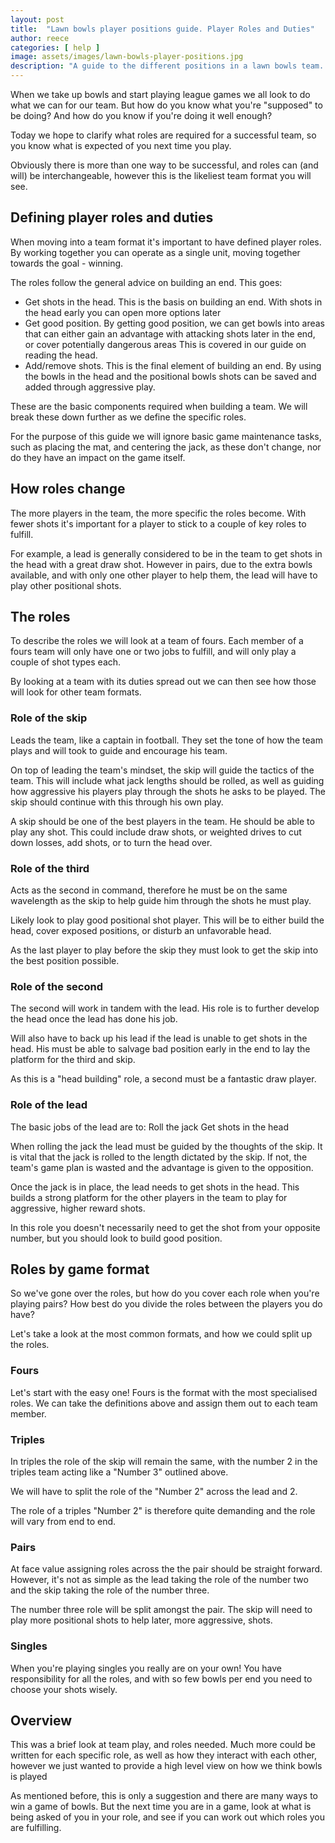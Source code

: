 ```yaml
---
layout: post
title:  "Lawn bowls player positions guide. Player Roles and Duties"
author: reece
categories: [ help ]
image: assets/images/lawn-bowls-player-positions.jpg
description: "A guide to the different positions in a lawn bowls team. Covering all roles and duties for each position  Improve your game by doing the things that matter for your team."
---
```


When we take up bowls and start playing league games we all look to do what we can for our team. But how do you know what you're "supposed" to be doing? And how do you know if you're doing it well enough?

Today we hope to clarify what roles are required for a successful team, so you know what is expected of you next time you play.

Obviously there is more than one way to be successful, and roles can (and will) be interchangeable, however this is the likeliest team format you will see.

## Defining player roles and duties

When moving into a team format it's important to have defined player roles. By working together you can operate as a single unit, moving together towards the goal - winning.

The roles follow the general advice on building an end. This goes:
- Get shots in the head. This is the basis on building an end. With shots in the head early you can open more options later 
- Get good position. By getting good position, we can get bowls into areas that can either gain an advantage with attacking shots later in the end, or cover potentially dangerous areas  This is covered in our guide on reading the head. 
- Add/remove shots. This is the final element of building an end. By using the bowls in the head and the positional bowls shots can be saved and added through aggressive play.

These are the basic components required when building a team. We will break these down further as we define the specific roles.

For the purpose of this guide we will ignore basic game maintenance tasks, such as placing the mat, and centering the jack, as these don't change, nor do they have an impact on the game itself.

## How roles change

The more players in the team, the more specific the roles become. With fewer shots it's important for a player to stick to a couple of key roles to fulfill.

For example, a lead is generally considered to be in the team to get shots in the head with a great draw shot. However in pairs, due to the extra bowls available, and with only one other player to help them, the lead will have to play other positional shots.

## The roles

To describe the roles we will look at a team of fours. Each member of a fours team will only have one or two jobs to fulfill, and will only play a couple of shot types each. 

By looking at a team with its duties spread out we can then see how those will look for other team formats.

### Role of the skip

Leads the team, like a captain in football. They set the tone of how the team plays and will took to guide and encourage his team.

On top of leading the team's mindset, the skip will guide the tactics of the team. This will include what jack lengths should be rolled, as well as guiding how aggressive his players play through the shots he asks to be played. The skip should continue with this through his own play.

A skip should be one of the best players in the team. He should be able to play any shot. This could include draw shots, or weighted drives to cut down losses, add shots, or to turn the head over.

### Role of the third

Acts as the second in command, therefore he must be on the same wavelength as the skip to help guide him through the shots he must play.

Likely look to play good positional shot player. This will be to either build the head, cover exposed positions, or disturb an unfavorable head.

As the last player to play before the skip they must look to get the skip into the best position possible.

### Role of the second

The second will work in tandem with the lead. His role is to further develop the head once the lead has done his job.

Will also have to back up his lead if the lead is unable to get shots in the head. His must be able to salvage bad position early in the end to lay the platform for the third and skip.

As this is a "head building" role, a second must be a fantastic draw player.

### Role of the lead

The basic jobs of the lead are to:
Roll the jack
Get shots in the head

When rolling the jack the lead must be guided by the thoughts of the skip. It is vital that the jack is rolled to the length dictated by the skip. If not, the team's game plan is wasted and the advantage is given to the opposition.

Once the jack is in place, the lead needs to get shots in the head. This builds a strong platform for the other players in the team to play for aggressive, higher reward shots.

In this role you doesn't necessarily need to get the shot from your opposite number, but you should look to build good position.

## Roles by game format

So we've gone over the roles, but how do you cover each role when you're playing pairs? How best do you divide the roles between the players you do have?

Let's take a look at the most common formats, and how we could split up the roles.

### Fours

Let's start with the easy one! Fours is the format with the most specialised roles. We can take the definitions above and assign them out to each team member.

### Triples

In triples the role of the skip will remain the same, with the number 2 in the triples team acting like a "Number 3" outlined above.

We will have to split the role of the "Number 2" across the lead and 2.

The role of a triples "Number 2" is therefore quite demanding and the role will vary from end to end.

### Pairs

At face value assigning roles across the the pair should be straight forward. However, it's not as simple as the lead taking the role of the number two and the skip taking the role of the number three.

The number three role will be split amongst the pair. The skip will need to play more positional shots to help later, more aggressive, shots.

### Singles

When you're playing singles you really are on your own! You have responsibility for all the roles, and with so few bowls per end you need to choose your shots wisely.

## Overview

This was a brief look at team play, and roles needed. Much more could be written for each specific role, as well as how they interact with each other, however we just wanted to provide a high level view on how we think bowls is played 

As mentioned before, this is only a suggestion and there are many ways to win a game of bowls. But the next time you are in a game, look at what is being asked of you in your role, and see if you can work out which roles you are fulfilling.

